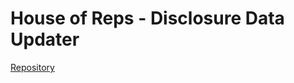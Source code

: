 # House of Reps - Disclosure Data Updater

[Repository](https://github.com/paulschick/disclosureupdater)
